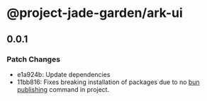 # @project-jade-garden/ark-ui

## 0.0.1

### Patch Changes

- e1a924b: Update dependencies
- 11bb816: Fixes breaking installation of packages due to no [bun publishing](https://bun.sh/docs/install/catalogs#publishing) command in project.
